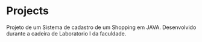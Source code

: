 # Projects
Projeto de um Sistema de cadastro de um Shopping em JAVA.
Desenvolvido durante a cadeira de Laboratorio I da faculdade.
